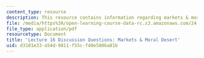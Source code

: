 ```yaml
---
content_type: resource
description: This resource contains information regarding markets & moral desert.
file: /media/https%3A/open-learning-course-data-rc.s3.amazonaws.com/24-04j-justice-spring-2012/d3101e33a54d9811f55cf40e5806a81b_MIT24_04JS12_disc16.pdf
file_type: application/pdf
resourcetype: Document
title: 'Lecture 16 Discussion Questions: Markets & Moral Desert'
uid: d3101e33-a54d-9811-f55c-f40e5806a81b
---
```

